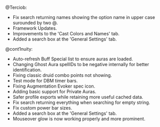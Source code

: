 @Terciob:
- Fix search returning names showing the option name in upper case surounded by two @.
- Framework Updates.
- Improvements to the 'Cast Colors and Names' tab.
- Added a search box at the 'General Settings' tab.

@cont1nuity:
- Auto-refresh Buff Special list to ensure auras are loaded.
- Changing Ghost Aura spellIDs to be negative internally for better identification.
- Fixing classic druid combo points not showing.
- Test mode for DBM timer bars.
- Fixing Augmentation Evoker spec icon.
- Adding basic support for Private Auras.
- Safer profile exports while retaining more useful cached data.
- Fix search returning everything when searching for empty string.
- Fix custom power bar sizes.
- Added a search box at the 'General Settings' tab.
- Mouseover glow is now working properly and more prominent.

